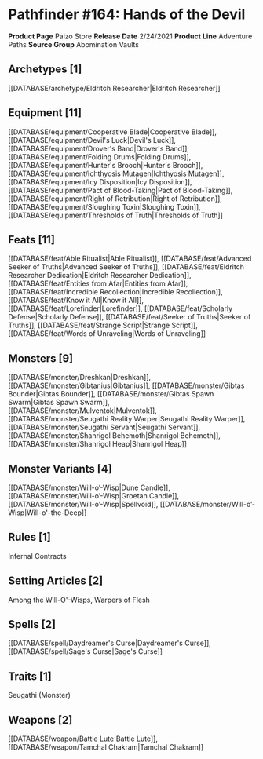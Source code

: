 ﻿---
id: '75'
name: Pathfinder 164. Hands of the Devil
rarity: Common
type: Source

---
# Pathfinder #164: Hands of the Devil

**Product Page** Paizo Store
**Release Date** 2/24/2021
**Product Line** Adventure Paths
**Source Group** Abomination Vaults

## Archetypes [1]

[[DATABASE/archetype/Eldritch Researcher|Eldritch Researcher]]

## Equipment [11]

[[DATABASE/equipment/Cooperative Blade|Cooperative Blade]], [[DATABASE/equipment/Devil's Luck|Devil's Luck]], [[DATABASE/equipment/Drover's Band|Drover's Band]], [[DATABASE/equipment/Folding Drums|Folding Drums]], [[DATABASE/equipment/Hunter's Brooch|Hunter's Brooch]], [[DATABASE/equipment/Ichthyosis Mutagen|Ichthyosis Mutagen]], [[DATABASE/equipment/Icy Disposition|Icy Disposition]], [[DATABASE/equipment/Pact of Blood-Taking|Pact of Blood-Taking]], [[DATABASE/equipment/Right of Retribution|Right of Retribution]], [[DATABASE/equipment/Sloughing Toxin|Sloughing Toxin]], [[DATABASE/equipment/Thresholds of Truth|Thresholds of Truth]]

## Feats [11]

[[DATABASE/feat/Able Ritualist|Able Ritualist]], [[DATABASE/feat/Advanced Seeker of Truths|Advanced Seeker of Truths]], [[DATABASE/feat/Eldritch Researcher Dedication|Eldritch Researcher Dedication]], [[DATABASE/feat/Entities from Afar|Entities from Afar]], [[DATABASE/feat/Incredible Recollection|Incredible Recollection]], [[DATABASE/feat/Know it All|Know it All]], [[DATABASE/feat/Lorefinder|Lorefinder]], [[DATABASE/feat/Scholarly Defense|Scholarly Defense]], [[DATABASE/feat/Seeker of Truths|Seeker of Truths]], [[DATABASE/feat/Strange Script|Strange Script]], [[DATABASE/feat/Words of Unraveling|Words of Unraveling]]

## Monsters [9]

[[DATABASE/monster/Dreshkan|Dreshkan]], [[DATABASE/monster/Gibtanius|Gibtanius]], [[DATABASE/monster/Gibtas Bounder|Gibtas Bounder]], [[DATABASE/monster/Gibtas Spawn Swarm|Gibtas Spawn Swarm]], [[DATABASE/monster/Mulventok|Mulventok]], [[DATABASE/monster/Seugathi Reality Warper|Seugathi Reality Warper]], [[DATABASE/monster/Seugathi Servant|Seugathi Servant]], [[DATABASE/monster/Shanrigol Behemoth|Shanrigol Behemoth]], [[DATABASE/monster/Shanrigol Heap|Shanrigol Heap]]

## Monster Variants [4]

[[DATABASE/monster/Will-o’-Wisp|Dune Candle]], [[DATABASE/monster/Will-o’-Wisp|Groetan Candle]], [[DATABASE/monster/Will-o’-Wisp|Spellvoid]], [[DATABASE/monster/Will-o’-Wisp|Will-o'-the-Deep]]

## Rules [1]

Infernal Contracts

## Setting Articles [2]

Among the Will-O'-Wisps, Warpers of Flesh

## Spells [2]

[[DATABASE/spell/Daydreamer's Curse|Daydreamer's Curse]], [[DATABASE/spell/Sage's Curse|Sage's Curse]]

## Traits [1]

Seugathi (Monster)

## Weapons [2]

[[DATABASE/weapon/Battle Lute|Battle Lute]], [[DATABASE/weapon/Tamchal Chakram|Tamchal Chakram]]